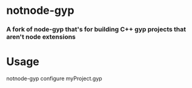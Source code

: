 notnode-gyp
=========
### A fork of node-gyp that's for building C++ gyp projects that aren't node extensions

Usage
=========

notnode-gyp configure myProject.gyp